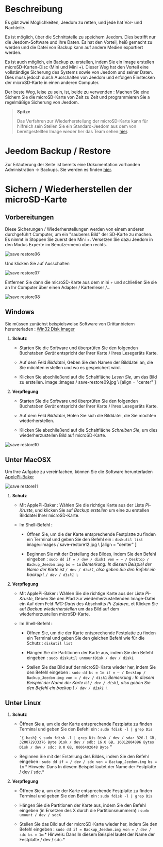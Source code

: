 Beschreibung 
===========

Es gibt zwei Möglichkeiten, Jeedom zu retten, und jede hat
Vor- und Nachteile.

Es ist möglich, über die Schnittstelle zu speichern
Jeedom. Dies betrifft nur die Jeedom-Software und ihre Daten.
Es hat den Vorteil, heiß gemacht zu werden und die Datei von
Backup kann auf andere Medien exportiert werden.

Es ist auch möglich, ein Backup zu erstellen, indem Sie ein Image erstellen
microSD-Karten-Disc (Mini und Mini +). Dieser Weg hat den Vorteil
eine vollständige Sicherung des Systems sowie von Jeedom und seiner
Daten. Dies muss jedoch durch Ausschalten von Jeedom und erfolgen
Einstecken der microSD-Karte in einen anderen Computer.

Der beste Weg, leise zu sein, ist, beide zu verwenden : Machen Sie eine
Sichern Sie die microSD-Karte von Zeit zu Zeit und programmieren Sie a
regelmäßige Sicherung von Jeedom.

> **Spitze**
>
> Das Verfahren zur Wiederherstellung der microSD-Karte kann für hilfreich sein
> Stellen Sie ein Standard-Jeedom aus dem von bereitgestellten Image wieder her
> das Team sehen
> [hier](https://www.jeedom.fr/doc/documentation/installation/de_DE/doc-installation.html).

Jeedom Backup / Restore 
=================================

Zur Erläuterung der Seite ist bereits eine Dokumentation vorhanden
Administration → Backups. Sie werden es finden
[hier](https://jeedom.github.io/core/de_DE/backup).

Sichern / Wiederherstellen der microSD-Karte 
===========================================

Vorbereitungen 
-----------

Diese Sicherungen / Wiederherstellungen werden von einem anderen durchgeführt
Computer, um ein "sauberes Bild" der SD-Karte zu machen. Es nimmt in
Stoppen Sie zuerst den Mini +. Versetzen Sie dazu Jeedom in den Modus
Experte im Benutzermenü oben rechts.

![save restore06](images/save-restore06.jpg)

Und klicken Sie auf Ausschalten

![save restore07](images/save-restore07.jpg)

Entfernen Sie dann die microSD-Karte aus dem mini + und schließen Sie sie an
Ihr Computer über einen Adapter / Kartenleser /…

![save restore08](images/save-restore08.jpg)

Windows 
------------

Sie müssen zunächst beispielsweise Software von Drittanbietern herunterladen :
[Win32 Disk Imager](http://sourceforge.net/projects/win32diskimager/)

1.  **Schutz**

    -   Starten Sie die Software und überprüfen Sie den folgenden Buchstaben
        *Gerät* entspricht der Ihrer Karte / Ihres Lesegeräts
        Karte.

    -   Auf dem Feld *Bilddatei*, Geben Sie den Namen der Bilddatei an, die
        Sie möchten erstellen und wo es gespeichert wird.

    -   Klicken Sie abschließend auf die Schaltfläche *Lesen Sie*, um das Bild zu erstellen.
        image::images / save-restore09.jpg \ [align = "center" \]

2.  **Verpflegung**

    -   Starten Sie die Software und überprüfen Sie den folgenden Buchstaben
        *Gerät* entspricht der Ihrer Karte / Ihres Lesegeräts
        Karte.

    -   Auf dem Feld *Bilddatei*, Holen Sie sich die Bilddatei, die
        Sie möchten wiederherstellen.

    -   Klicken Sie abschließend auf die Schaltfläche *Schreiben Sie*, um dies wiederherzustellen
        Bild auf microSD-Karte.

![save restore10](images/save-restore10.jpg)

Unter MacOSX 
-----------

Um Ihre Aufgabe zu vereinfachen, können Sie die Software herunterladen
[ApplePi-Baker](http://www.tweaking4all.com/hardware/raspberry-pi/macosx-apple-pi-baker/)

![save restore11](images/save-restore11.jpg)

1.  **Schutz**

    -   Mit ApplePi-Baker : Wählen Sie die richtige Karte aus der Liste
        *Pi-Kruste*, und klicken Sie auf *Backup erstellen* um eine zu erstellen
        Bilddatei Ihrer microSD-Karte.

    -   Im Shell-Befehl :

        -   Öffnen Sie, um die der Karte entsprechende Festplatte zu finden
            ein Terminal und geben Sie den Befehl ein : `diskutil list`
            image::images / save-restore12.jpg \ [align = "center" \]

        -   Beginnen Sie mit der Erstellung des Bildes, indem Sie den Befehl eingeben :
            `sudo dd if = / dev / disk1 von = ~ / Desktop / Backup_Jeedom.img bs = 1m`
            *Bemerkung: In diesem Beispiel der Name der Karte
            ist `/ dev / disk1`, also geben Sie den Befehl ein
            backup \ `/ dev / disk1 \`*

2.  **Verpflegung**

    -   Mit ApplePi-Baker : Wählen Sie die richtige Karte aus der Liste
        *Pi-Kruste*, Geben Sie den Pfad zur wiederherzustellenden Image-Datei ein
        Auf dem Feld *IMG-Datei* des Abschnitts *Pi-Zutaten*, et
        Klicken Sie auf *Backup wiederherstellen* um das Bild auf dem wiederherzustellen
        microSD-Karte.

    -   Im Shell-Befehl :

        -   Öffnen Sie, um die der Karte entsprechende Festplatte zu finden
            ein Terminal und geben Sie den gleichen Befehl wie für die
            Schutz : `diskutil list`

        -   Hängen Sie die Partitionen der Karte aus, indem Sie den Befehl eingeben :
            `sudo diskutil unmountDisk / dev / disk1`

        -   Stellen Sie das Bild auf der microSD-Karte wieder her, indem Sie den Befehl eingeben
            :
            `sudo dd bs = 1m if = ~ / Desktop / Backup_Jeedom.img von = / dev / disk1`
            *Bemerkung : In diesem Beispiel der Name der Karte
            ist `/ dev / disk1`, also geben Sie den Befehl ein
            backup \ `/ dev / disk1 \`*

Unter Linux 
----------

1.  **Schutz**

    -   Öffnen Sie a, um die der Karte entsprechende Festplatte zu finden
        Terminal und geben Sie den Befehl ein : `sudo fdisk -l | grep Dis`

        `` `{.bash}
        $ sudo fdisk -l | grep Dis
        Disk / dev / sda: 320.1 GB, 320072933376 Byte
        Disk / dev / sdb: 16.0 GB, 16012804096 Bytes
        Disk / dev / sdc: 8.0 GB, 8006402048 Byte
        `` ''

    -   Beginnen Sie mit der Erstellung des Bildes, indem Sie den Befehl eingeben :
        `sudo dd if = / dev / sdc von = Backup_Jeedom.img bs = 1m` * Hinweis: Dans
        In diesem Beispiel lautet der Name der Festplatte / dev / sdc.*

2.  **Verpflegung**

    -   Öffnen Sie a, um die der Karte entsprechende Festplatte zu finden
        Terminal und geben Sie den Befehl ein : `sudo fdisk -l | grep Dis`

    -   Hängen Sie die Partitionen der Karte aus, indem Sie den Befehl eingeben (in
        Ersetzen des X durch die Partitionsnummern) :
        `sudo umount / dev / sdcX`

    -   Stellen Sie das Bild auf der microSD-Karte wieder her, indem Sie den Befehl eingeben :
        `sudo dd if = Backup_Jeedom.img von = / dev / sdc bs = 1m` * Hinweis: Dans
        In diesem Beispiel lautet der Name der Festplatte / dev / sdc.*


